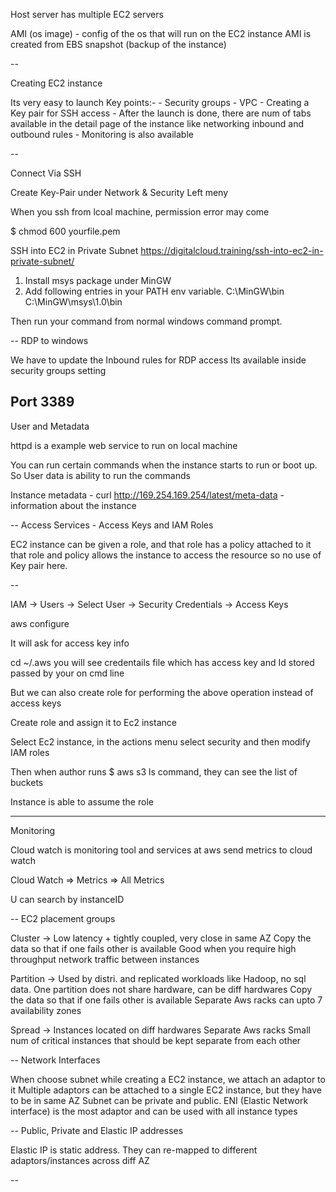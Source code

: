 Host server has multiple EC2 servers

AMI (os image) - config of the os that will run on the EC2 instance
AMI is created from EBS snapshot (backup of the instance)

--

Creating EC2 instance

Its very easy to launch
Key points:-
    - Security groups
    - VPC
    - Creating a Key pair for SSH access
    - After the launch is done, there are num of tabs available in the detail page of the instance like networking inbound and outbound rules
    - Monitoring is also available

--

Connect Via SSH

Create Key-Pair under Network & Security Left meny

When you ssh from lcoal machine, permission error may come

$ chmod 600 yourfile.pem

SSH into EC2 in Private Subnet
https://digitalcloud.training/ssh-into-ec2-in-private-subnet/

1. Install msys package under MinGW
2. Add following entries in your PATH env variable.
C:\MinGW\bin
C:\MinGW\msys\1.0\bin

Then run your command from normal windows command prompt.

--
RDP to windows

We have to update the Inbound rules for RDP access
Its available inside security groups setting

Port 3389
--
User and Metadata

httpd is a example web service to run on local machine

You can run certain commands when the instance starts to run or boot up.
So User data is ability to run the commands

Instance metadata - curl http://169.254.169.254/latest/meta-data - information about the instance

--
Access Services - Access Keys and IAM Roles

EC2 instance can be given a role, and that role has a policy attached to it
that role and policy allows the instance to access the resource
so no use of Key pair here.

--

IAM -> Users -> Select User -> Security Credentials -> Access Keys
 
aws configure

It will ask for access key info

cd ~/.aws
you will see credentails file which has access key and Id stored passed by your on cmd line

But we can also create role for performing the above operation instead of access keys

Create role and assign it to Ec2 instance

Select Ec2 instance, in the actions menu select security and then modify IAM roles

Then when author runs $ aws s3 ls command, they can see the list of buckets

Instance is able to assume the role

---
Monitoring

Cloud watch is monitoring tool and services at aws send metrics to cloud watch

Cloud Watch => Metrics => All Metrics

U can search by instanceID

--
EC2 placement groups

Cluster   -> Low latency + tightly coupled, very close in same AZ 
    Copy the data so that if one fails other is available
    Good when you require high throughput network traffic between instances


Partition -> Used by distri. and replicated workloads like Hadoop, no sql data. 
    One partition does not share hardware, can be diff hardwares
    Copy the data so that if one fails other is available
    Separate Aws racks
    can upto 7 availability zones

Spread -> Instances located on diff hardwares
    Separate Aws racks
    Small num of critical instances that should be kept separate from each other

--
Network Interfaces

When choose subnet while creating a EC2 instance, we attach an adaptor to it
Multiple adaptors can be attached to a single EC2 instance, but they have to be in same AZ
Subnet can be private and public.
ENI (Elastic Network interface) is the most adaptor and can be used with all instance types

--
Public, Private and Elastic IP addresses

Elastic IP is static address. They can re-mapped to different adaptors/instances across diff AZ

--


